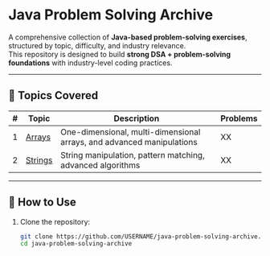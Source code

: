 # Java Problem Solving Archive

A comprehensive collection of **Java-based problem-solving exercises**, structured by topic, difficulty, and industry relevance.  
This repository is designed to build **strong DSA + problem-solving foundations** with industry-level coding practices.

---

## 📂 Topics Covered

| # | Topic                                                              | Description | Problems |
|---|--------------------------------------------------------------------|-------------|----------|
| 1 | [Arrays](src/main/java/com/ashu/problemsolving/16-arrays-and-multidimensional-arrays/README.md)   | One-dimensional, multi-dimensional arrays, and advanced manipulations | XX |
| 2 | [Strings](src/main/java/com/ashu/problemsolving/15-strings-and-stringbuilder/README.md) | String manipulation, pattern matching, advanced algorithms | XX |

---

## 🚀 How to Use

1. Clone the repository:
   ```bash
   git clone https://github.com/USERNAME/java-problem-solving-archive.git
   cd java-problem-solving-archive
